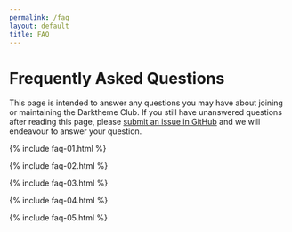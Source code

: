 ```yaml
---
permalink: /faq
layout: default
title: FAQ
---
```


# Frequently Asked Questions

This page is intended to answer any questions you may have about joining or
maintaining the Darktheme Club. If you still have unanswered questions after
reading this page, please [submit an issue in
GitHub](https://github.com/garritfra/darktheme.club/issues) and we will
endeavour to answer your question.

{% include faq-01.html %}

{% include faq-02.html %}

{% include faq-03.html %}

{% include faq-04.html %}

{% include faq-05.html %}
